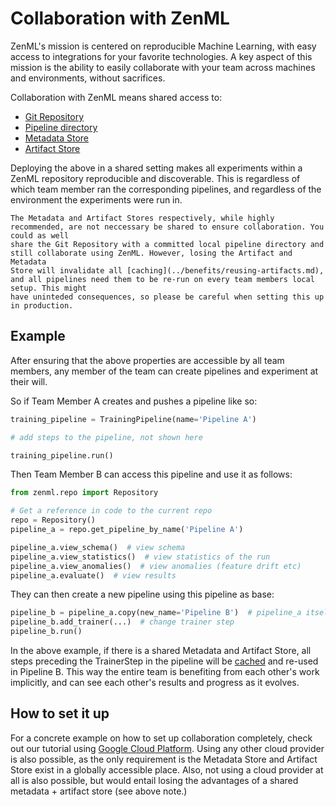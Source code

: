 # Collaboration with ZenML

ZenML's mission is centered on reproducible Machine Learning, with easy access to integrations for your favorite technologies. A key aspect of this mission is the ability to easily collaborate with your team across machines and environments, without sacrifices.

Collaboration with ZenML means shared access to:

* [Git Repository](integration-with-git.md)
* [Pipeline directory](pipeline-directory.md)
* [Metadata Store](metadata-store.md)
* [Artifact Store](artifact-store.md)

Deploying the above in a shared setting makes all experiments within a ZenML repository reproducible and discoverable. 
This is regardless of which team member ran the corresponding pipelines, and regardless of the environment the experiments were run in.

```{note}
The Metadata and Artifact Stores respectively, while highly recommended, are not neccessary be shared to ensure collaboration. You could as well 
share the Git Repository with a committed local pipeline directory and still collaborate using ZenML. However, losing the Artifact and Metadata 
Store will invalidate all [caching](../benefits/reusing-artifacts.md), and all pipelines need them to be re-run on every team members local setup. This might 
have uninteded consequences, so please be careful when setting this up in production.
```

## Example

After ensuring that the above properties are accessible by all team members, any member of the team can create pipelines and 
experiment at their will.

So if Team Member A creates and pushes a pipeline like so:

```python
training_pipeline = TrainingPipeline(name='Pipeline A')

# add steps to the pipeline, not shown here

training_pipeline.run()
```

Then Team Member B can access this pipeline and use it as follows:

```python
from zenml.repo import Repository

# Get a reference in code to the current repo
repo = Repository()
pipeline_a = repo.get_pipeline_by_name('Pipeline A')

pipeline_a.view_schema()  # view schema
pipeline_a.view_statistics()  # view statistics of the run
pipeline_a.view_anomalies()  # view anomalies (feature drift etc)
pipeline_a.evaluate()  # view results
```

They can then create a new pipeline using this pipeline as base:
```python
pipeline_b = pipeline_a.copy(new_name='Pipeline B')  # pipeline_a itself is immutable
pipeline_b.add_trainer(...)  # change trainer step
pipeline_b.run()
```

In the above example, if there is a shared Metadata and Artifact Store, all steps preceding the TrainerStep in the pipeline will be [cached](../benefits/reusing-artifacts.md) and re-used in Pipeline B.
This way the entire team is benefiting from each other's work implicitly, and can see each other's results and progress as it evolves.

## How to set it up
For a concrete example on how to set up collaboration completely, check out our tutorial using [Google Cloud Platform](../tutorials/team-collaboration-with-zenml-and-google-cloud.md).
Using any other cloud provider is also possible, as the only requirement is the Metadata Store and Artifact Store exist in a globally accessible place.
Also, not using a cloud provider at all is also possible, but would entail losing the advantages of a shared metadata + artifact store (see above note.)